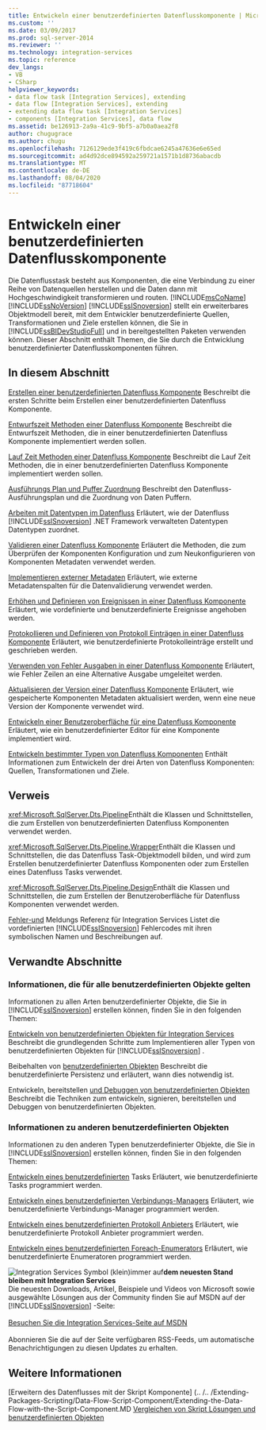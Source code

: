 ```yaml
---
title: Entwickeln einer benutzerdefinierten Datenflusskomponente | Microsoft-Dokumentation
ms.custom: ''
ms.date: 03/09/2017
ms.prod: sql-server-2014
ms.reviewer: ''
ms.technology: integration-services
ms.topic: reference
dev_langs:
- VB
- CSharp
helpviewer_keywords:
- data flow task [Integration Services], extending
- data flow [Integration Services], extending
- extending data flow task [Integration Services]
- components [Integration Services], data flow
ms.assetid: be126913-2a9a-41c9-9bf5-a7b0a0aea2f8
author: chugugrace
ms.author: chugu
ms.openlocfilehash: 7126129ede3f419c6fbdcae6245a47636e6e65ed
ms.sourcegitcommit: ad4d92dce894592a259721a1571b1d8736abacdb
ms.translationtype: MT
ms.contentlocale: de-DE
ms.lasthandoff: 08/04/2020
ms.locfileid: "87718604"
---
```

# <a name="developing-a-custom-data-flow-component"></a>Entwickeln einer benutzerdefinierten Datenflusskomponente
  Die Datenflusstask besteht aus Komponenten, die eine Verbindung zu einer Reihe von Datenquellen herstellen und die Daten dann mit Hochgeschwindigkeit transformieren und routen. [!INCLUDE[msCoName](../../../includes/msconame-md.md)] [!INCLUDE[ssNoVersion](../../../includes/ssnoversion-md.md)] [!INCLUDE[ssISnoversion](../../../includes/ssisnoversion-md.md)] stellt ein erweiterbares Objektmodell bereit, mit dem Entwickler benutzerdefinierte Quellen, Transformationen und Ziele erstellen können, die Sie in [!INCLUDE[ssBIDevStudioFull](../../../includes/ssbidevstudiofull-md.md)] und in bereitgestellten Paketen verwenden können. Dieser Abschnitt enthält Themen, die Sie durch die Entwicklung benutzerdefinierter Datenflusskomponenten führen.

## <a name="in-this-section"></a>In diesem Abschnitt
 [Erstellen einer benutzerdefinierten Datenfluss Komponente](creating-a-custom-data-flow-component.md) Beschreibt die ersten Schritte beim Erstellen einer benutzerdefinierten Datenfluss Komponente.

 [Entwurfszeit Methoden einer Datenfluss Komponente](design-time-methods-of-a-data-flow-component.md) Beschreibt die Entwurfszeit Methoden, die in einer benutzerdefinierten Datenfluss Komponente implementiert werden sollen.

 [Lauf Zeit Methoden einer Datenfluss Komponente](run-time-methods-of-a-data-flow-component.md) Beschreibt die Lauf Zeit Methoden, die in einer benutzerdefinierten Datenfluss Komponente implementiert werden sollen.

 [Ausführungs Plan und Puffer Zuordnung](execution-plan-and-buffer-allocation.md) Beschreibt den Datenfluss-Ausführungsplan und die Zuordnung von Daten Puffern.

 [Arbeiten mit Datentypen im Datenfluss](working-with-data-types-in-the-data-flow.md) Erläutert, wie der Datenfluss [!INCLUDE[ssISnoversion](../../../includes/ssisnoversion-md.md)] .NET Framework verwalteten Datentypen Datentypen zuordnet.

 [Validieren einer Datenfluss Komponente](validating-a-data-flow-component.md) Erläutert die Methoden, die zum Überprüfen der Komponenten Konfiguration und zum Neukonfigurieren von Komponenten Metadaten verwendet werden.

 [Implementieren externer Metadaten](implementing-external-metadata.md) Erläutert, wie externe Metadatenspalten für die Datenvalidierung verwendet werden.

 [Erhöhen und Definieren von Ereignissen in einer Datenfluss Komponente](raising-and-defining-events-in-a-data-flow-component.md) Erläutert, wie vordefinierte und benutzerdefinierte Ereignisse angehoben werden.

 [Protokollieren und Definieren von Protokoll Einträgen in einer Datenfluss Komponente](logging-and-defining-log-entries-in-a-data-flow-component.md) Erläutert, wie benutzerdefinierte Protokolleinträge erstellt und geschrieben werden.

 [Verwenden von Fehler Ausgaben in einer Datenfluss Komponente](using-error-outputs-in-a-data-flow-component.md) Erläutert, wie Fehler Zeilen an eine Alternative Ausgabe umgeleitet werden.

 [Aktualisieren der Version einer Datenfluss Komponente](upgrading-the-version-of-a-data-flow-component.md) Erläutert, wie gespeicherte Komponenten Metadaten aktualisiert werden, wenn eine neue Version der Komponente verwendet wird.

 [Entwickeln einer Benutzeroberfläche für eine Datenfluss Komponente](developing-a-user-interface-for-a-data-flow-component.md) Erläutert, wie ein benutzerdefinierter Editor für eine Komponente implementiert wird.

 [Entwickeln bestimmter Typen von Datenfluss Komponenten](../../extending-packages-custom-objects-data-flow-types/developing-specific-types-of-data-flow-components.md) Enthält Informationen zum Entwickeln der drei Arten von Datenfluss Komponenten: Quellen, Transformationen und Ziele.

## <a name="reference"></a>Verweis
 <xref:Microsoft.SqlServer.Dts.Pipeline>Enthält die Klassen und Schnittstellen, die zum Erstellen von benutzerdefinierten Datenfluss Komponenten verwendet werden.

 <xref:Microsoft.SqlServer.Dts.Pipeline.Wrapper>Enthält die Klassen und Schnittstellen, die das Datenfluss Task-Objektmodell bilden, und wird zum Erstellen benutzerdefinierter Datenfluss Komponenten oder zum Erstellen eines Datenfluss Tasks verwendet.

 <xref:Microsoft.SqlServer.Dts.Pipeline.Design>Enthält die Klassen und Schnittstellen, die zum Erstellen der Benutzeroberfläche für Datenfluss Komponenten verwendet werden.

 [Fehler-und](../../integration-services-error-and-message-reference.md) Meldungs Referenz für Integration Services Listet die vordefinierten [!INCLUDE[ssISnoversion](../../../includes/ssisnoversion-md.md)] Fehlercodes mit ihren symbolischen Namen und Beschreibungen auf.

## <a name="related-sections"></a>Verwandte Abschnitte

### <a name="information-common-to-all-custom-objects"></a>Informationen, die für alle benutzerdefinierten Objekte gelten
 Informationen zu allen Arten benutzerdefinierter Objekte, die Sie in [!INCLUDE[ssISnoversion](../../../includes/ssisnoversion-md.md)] erstellen können, finden Sie in den folgenden Themen:

 [Entwickeln von benutzerdefinierten Objekten für Integration Services](../../extending-packages-custom-objects/developing-custom-objects-for-integration-services.md) Beschreibt die grundlegenden Schritte zum Implementieren aller Typen von benutzerdefinierten Objekten für [!INCLUDE[ssISnoversion](../../../includes/ssisnoversion-md.md)] .

 Beibehalten von [benutzerdefinierten Objekten](../../extending-packages-custom-objects/persisting-custom-objects.md) Beschreibt die benutzerdefinierte Persistenz und erläutert, wann dies notwendig ist.

 Entwickeln, bereitstellen [und Debuggen von benutzerdefinierten Objekten](../../extending-packages-custom-objects/building-deploying-and-debugging-custom-objects.md) Beschreibt die Techniken zum entwickeln, signieren, bereitstellen und Debuggen von benutzerdefinierten Objekten.

### <a name="information-about-other-custom-objects"></a>Informationen zu anderen benutzerdefinierten Objekten
 Informationen zu den anderen Typen benutzerdefinierter Objekte, die Sie in [!INCLUDE[ssISnoversion](../../../includes/ssisnoversion-md.md)] erstellen können, finden Sie in den folgenden Themen:

 [Entwickeln eines benutzerdefinierten](../../extending-packages-custom-objects/task/developing-a-custom-task.md) Tasks Erläutert, wie benutzerdefinierte Tasks programmiert werden.

 [Entwickeln eines benutzerdefinierten Verbindungs-Managers](../../extending-packages-custom-objects/connection-manager/developing-a-custom-connection-manager.md) Erläutert, wie benutzerdefinierte Verbindungs-Manager programmiert werden.

 [Entwickeln eines benutzerdefinierten Protokoll Anbieters](../../extending-packages-custom-objects/log-provider/developing-a-custom-log-provider.md) Erläutert, wie benutzerdefinierte Protokoll Anbieter programmiert werden.

 [Entwickeln eines benutzerdefinierten Foreach-Enumerators](../../extending-packages-custom-objects/foreach-enumerator/developing-a-custom-foreach-enumerator.md) Erläutert, wie benutzerdefinierte Enumeratoren programmiert werden.

![Integration Services Symbol (klein)](../../media/dts-16.gif "Integration Services (kleines Symbol)")immer auf**dem neuesten Stand bleiben mit Integration Services**  <br /> Die neuesten Downloads, Artikel, Beispiele und Videos von Microsoft sowie ausgewählte Lösungen aus der Community finden Sie auf MSDN auf der [!INCLUDE[ssISnoversion](../../../includes/ssisnoversion-md.md)] -Seite:<br /><br /> [Besuchen Sie die Integration Services-Seite auf MSDN](https://go.microsoft.com/fwlink/?LinkId=136655)<br /><br /> Abonnieren Sie die auf der Seite verfügbaren RSS-Feeds, um automatische Benachrichtigungen zu diesen Updates zu erhalten.

## <a name="see-also"></a>Weitere Informationen
 [Erweitern des Datenflusses mit der Skript Komponente] (.. /.. /Extending-Packages-Scripting/Data-Flow-Script-Component/Extending-the-Data-Flow-with-the-Script-Component.MD [Vergleichen von Skript Lösungen und benutzerdefinierten Objekten](../../extending-packages-scripting/comparing-scripting-solutions-and-custom-objects.md)


